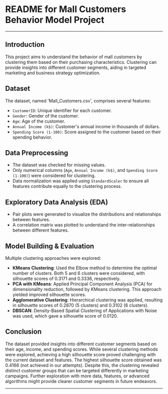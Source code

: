 
# README for Mall Customers Behavior Model Project

---

## Introduction
This project aims to understand the behavior of mall customers by clustering them based on their purchasing characteristics. Clustering can provide insights into different customer segments, aiding in targeted marketing and business strategy optimization.

## Dataset
The dataset, named 'Mall_Customers.csv', comprises several features:
- `CustomerID`: Unique identifier for each customer.
- `Gender`: Gender of the customer.
- `Age`: Age of the customer.
- `Annual Income (k$)`: Customer's annual income in thousands of dollars.
- `Spending Score (1-100)`: Score assigned to the customer based on their spending behavior.

## Data Preprocessing
- The dataset was checked for missing values.
- Only numerical columns (`Age`, `Annual Income (k$)`, and `Spending Score (1-100)`) were considered for clustering.
- Data normalization was applied using `StandardScaler` to ensure all features contribute equally to the clustering process.

## Exploratory Data Analysis (EDA)
- Pair plots were generated to visualize the distributions and relationships between features.
- A correlation matrix was plotted to understand the inter-relationships between different features.

## Model Building & Evaluation
Multiple clustering approaches were explored:
- **KMeans Clustering**: Used the Elbow method to determine the optimal number of clusters. Both 5 and 6 clusters were considered, with silhouette scores of 0.3171 and 0.3336, respectively.
- **PCA with KMeans**: Applied Principal Component Analysis (PCA) for dimensionality reduction, followed by KMeans clustering. This approach yielded improved silhouette scores.
- **Agglomerative Clustering**: Hierarchical clustering was applied, resulting in silhouette scores of 0.2870 (5 clusters) and 0.3102 (6 clusters).
- **DBSCAN**: Density-Based Spatial Clustering of Applications with Noise was used, which gave a silhouette score of 0.0120.

## Conclusion
The dataset provided insights into different customer segments based on their age, income, and spending scores. While several clustering methods were explored, achieving a high silhouette score proved challenging with the current dataset and features. The highest silhouette score obtained was 0.4166 (not achieved in our attempts). Despite this, the clustering revealed distinct customer groups that can be targeted differently in marketing campaigns. Further exploration with more data, features, or advanced algorithms might provide clearer customer segments in future endeavors.

---

